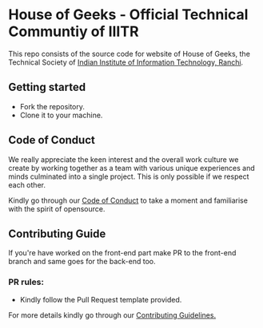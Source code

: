 # House of Geeks - Official Technical Communtiy of IIITR

This repo consists of the source code for website of House of Geeks,
the Technical Society of 
[Indian Institute of Information Technology, Ranchi](http://iiitranchi.ac.in/).

## Getting started

- Fork the repository.
- Clone it to your machine.

## Code of Conduct

We really appreciate the keen interest and the overall work culture we create by 
working together as a team with various unique experiences and minds culminated 
into a single project. This is only possible if we respect each other.

Kindly go through our 
[Code of Conduct](CODE_OF_CONDUCT.md)
to take a moment and familiarise with the spirit of opensource.

## Contributing Guide

If you're have worked on the front-end part make PR to the front-end branch 
and same goes for the back-end too.

### PR rules:
- Kindly follow the Pull Request template provided.

For more details kindly go through our 
[Contributing Guidelines.](CONTRIBUTING.md)
